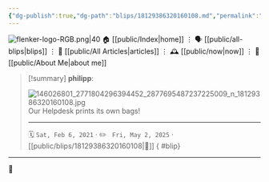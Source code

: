 ```yaml
---
{"dg-publish":true,"dg-path":"blips/18129386320160108.md","permalink":"/blips/18129386320160108/","title":"philipp on instagram @ 2021-02-06","created":"2021-02-06T06:36:00","updated":"2025-05-02T17:43:08"}
---
```



<div class="transclusion internal-embed is-loaded"><div class="markdown-embed">




![flenker-logo-RGB.png|40](/img/user/attachments/flenker-logo-RGB.png)
🏠 [[public/Index\|home]]  ⋮ 🗣️ [[public/all-blips\|blips]] ⋮  📝 [[public/All Articles\|articles]]  ⋮ 🕰️ [[public/now\|now]] ⋮ 🪪 [[public/About Me\|about me]]


</div></div>


> [!summary] **philipp**:
>
> ![146026801_2771804296394452_2877695487237225009_n_18129386320160108.jpg](/img/user/attachments/146026801_2771804296394452_2877695487237225009_n_18129386320160108.jpg)
> Our Helpdesk prints its own bags!
> - - -
>
> 🗓️ <code>Sat, Feb 6, 2021</code>  · ✏️ <code> Fri, May 2, 2025</code>  · [[public/blips/18129386320160108\|🔗]]
{ #blip}


- - -

 👾

